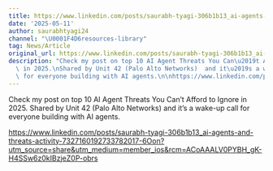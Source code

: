 ```yaml
---
title: https://www.linkedin.com/posts/saurabh-tyagi-306b1b13_ai-agents-and-threats-activity-7327160192733782017-6Oon?utm_source=share&utm_medium=member_ios&rcm=ACoAAALV0PYBH_gK-H4SSw6z0kIBzjeZ0P-obrs
date: '2025-05-11'
author: saurabhtyagi24
channel: "\U0001F4D6resources-library"
tag: News/Article
original_url: https://www.linkedin.com/posts/saurabh-tyagi-306b1b13_ai-agents-and-threats-activity-7327160192733782017-6Oon?utm_source=share&utm_medium=member_ios&rcm=ACoAAALV0PYBH_gK-H4SSw6z0kIBzjeZ0P-obrs
description: "Check my post on top 10 AI Agent Threats You Can\u2019t Afford to Ignore\
  \ in 2025.\nShared by Unit 42 (Palo Alto Networks)  and it\u2019s a wake-up call\
  \ for everyone building with AI agents.\n\nhttps://www.linkedin.com/posts/saurabh-tyagi-306b1b13_ai-agents-and-threats-activity-7327160192733782017-6Oon?utm_source=share&utm_medium=member_ios&rcm=ACoAAALV0PYBH_gK-H4SSw6z0kIBzjeZ0P-obrs"
---
```


Check my post on top 10 AI Agent Threats You Can’t Afford to Ignore in 2025.
Shared by Unit 42 (Palo Alto Networks)  and it’s a wake-up call for everyone building with AI agents.

https://www.linkedin.com/posts/saurabh-tyagi-306b1b13_ai-agents-and-threats-activity-7327160192733782017-6Oon?utm_source=share&utm_medium=member_ios&rcm=ACoAAALV0PYBH_gK-H4SSw6z0kIBzjeZ0P-obrs